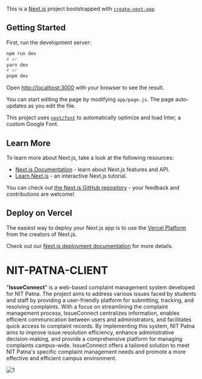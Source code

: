 This is a [Next.js](https://nextjs.org/) project bootstrapped with [`create-next-app`](https://github.com/vercel/next.js/tree/canary/packages/create-next-app).

## Getting Started

First, run the development server:

```bash
npm run dev
# or
yarn dev
# or
pnpm dev
```

Open [http://localhost:3000](http://localhost:3000) with your browser to see the result.

You can start editing the page by modifying `app/page.js`. The page auto-updates as you edit the file.

This project uses [`next/font`](https://nextjs.org/docs/basic-features/font-optimization) to automatically optimize and load Inter, a custom Google Font.

## Learn More

To learn more about Next.js, take a look at the following resources:

- [Next.js Documentation](https://nextjs.org/docs) - learn about Next.js features and API.
- [Learn Next.js](https://nextjs.org/learn) - an interactive Next.js tutorial.

You can check out [the Next.js GitHub repository](https://github.com/vercel/next.js/) - your feedback and contributions are welcome!

## Deploy on Vercel

The easiest way to deploy your Next.js app is to use the [Vercel Platform](https://vercel.com/new?utm_medium=default-template&filter=next.js&utm_source=create-next-app&utm_campaign=create-next-app-readme) from the creators of Next.js.

Check out our [Next.js deployment documentation](https://nextjs.org/docs/deployment) for more details.
# NIT-PATNA-CLIENT


"**IssueConnect**" is a web-based complaint management system developed for NIT Patna. The project aims to address various issues faced by students and staff by providing a user-friendly platform for submitting, tracking, and resolving complaints. With a focus on streamlining the complaint management process, IssueConnect centralizes information, enables efficient communication between users and administrators, and facilitates quick access to complaint records. By implementing this system, NIT Patna aims to improve issue resolution efficiency, enhance administrative decision-making, and provide a comprehensive platform for managing complaints campus-wide. IssueConnect offers a tailored solution to meet NIT Patna's specific complaint management needs and promote a more effective and efficient campus environment.


![1](https://github.com/pushkarraj7/nit-patna-client/assets/86008182/23900c70-a708-499f-8a24-4fbea59fa0e6)

